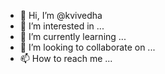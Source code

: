 - 👋 Hi, I’m @kvivedha
- 👀 I’m interested in ...
- 🌱 I’m currently learning ...
- 💞️ I’m looking to collaborate on ...
- 📫 How to reach me ...

<!---
kvivedha/kvivedha is a ✨ special ✨ repository because its `README.md` (this file) appears on your GitHub profile.
You can click the Preview link to take a look at your changes.
--->

